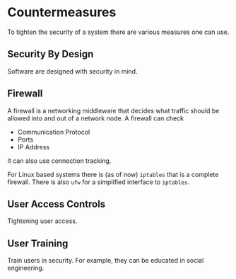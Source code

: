 # Countermeasures

To tighten the security of a system there are various measures one can use.

## Security By Design

Software are designed with security in mind.

## Firewall

A firewall is a networking middleware that decides what traffic should be
allowed into and out of a network node. A firewall can check

- Communication Protocol
- Ports
- IP Address

It can also use connection tracking.

For Linux based systems there is (as of now) `iptables` that is a complete
firewall. There is also `ufw` for a simplified interface to `iptables`.

## User Access Controls

Tightening user access.

## User Training

Train users in security. For example, they can be educated in social engineering.
